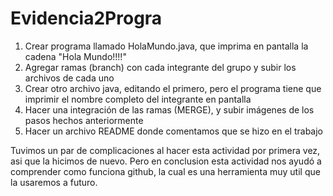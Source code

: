# Evidencia2Progra

1)	Crear programa llamado HolaMundo.java, que imprima en pantalla la cadena "Hola Mundo!!!!"
2)	Agregar ramas (branch) con cada integrante del grupo y subir los archivos de cada uno
3)	Crear otro archivo java, editando el primero, pero el programa tiene que imprimir el nombre completo del integrante en pantalla
4)	Hacer una integración de las ramas (MERGE), y subir imágenes de los pasos hechos anteriormente
5)	Hacer un archivo README donde comentamos que se hizo en el trabajo

Tuvimos un par de complicaciones al hacer esta actividad por primera vez, asi que la hicimos de nuevo. Pero en conclusion esta actividad nos ayudó a comprender como funciona github, la cual es una herramienta muy util que la usaremos a futuro.
